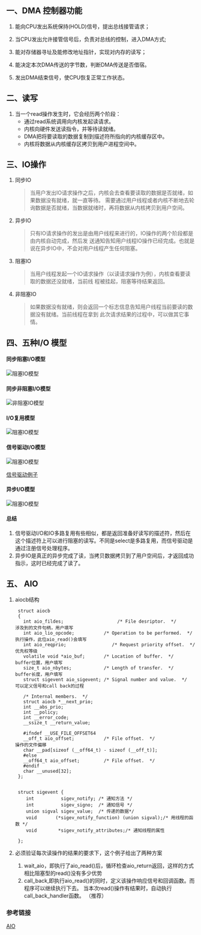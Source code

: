 ﻿## 一、DMA 控制器功能

1. 能向CPU发出系统保持(HOLD)信号，提出总线接管请求；
 
2. 当CPU发出允许接管信号后，负责对总线的控制，进入DMA方式;
 
3. 能对存储器寻址及能修改地址指针，实现对内存的读写；
 
4. 能决定本次DMA传送的字节数，判断DMA传送是否借宿。
 
5. 发出DMA结束信号，使CPU恢复正常工作状态。

## 二、读写
1. 当一个read操作发生时，它会经历两个阶段：
	- 通过read系统调用向内核发起读请求。
	- 内核向硬件发送读指令，并等待读就绪。
	- DMA把将要读取的数据复制到描述符所指向的内核缓存区中。
	- 内核将数据从内核缓存区拷贝到用户进程空间中。

## 三、IO操作
1. 同步IO
    > 当用户发出IO请求操作之后，内核会去查看要读取的数据是否就绪，如果数据没有就绪，就一直等待。
    > 需要通过用户线程或者内核不断地去轮询数据是否就绪，当数据就绪时，再将数据从内核拷贝到用户空间。 

2. 异步IO
    > 只有IO请求操作的发出是由用户线程来进行的，IO操作的两个阶段都是由内核自动完成，然后发
    > 送通知告知用户线程IO操作已经完成。也就是说在异步IO中，不会对用户线程产生任何阻塞。 

3. 阻塞IO
    > 当用户线程发起一个IO请求操作（以读请求操作为例），内核查看要读取的数据还没就绪，当前线
    > 程被挂起，阻塞等待结果返回。 

4. 非阻塞IO
    > 如果数据没有就绪，则会返回一个标志信息告知用户线程当前要读的数据没有就绪。当前线程在拿到
    > 此次请求结果的过程中，可以做其它事情。

## 四、五种I/O 模型

#### 同步阻塞I/O模型
![阻塞IO模型](G:\picture\program_graph\阻塞IO模型.png)

#### 同步非阻塞I/O模型
![非阻塞IO模型](G:\picture\program_graph\非阻塞IO模型.png)

#### I/O复用模型
![阻塞IO模型](G:\picture\program_graph\IO复用模型.png)

#### 信号驱动I/O模型
![阻塞IO模型](G:\picture\program_graph\信号驱动IO模型.png)

[信号驱动例子](https://blog.csdn.net/mcheaven/article/details/44303753)

#### 异步I/O模型
![阻塞IO模型](G:\picture\program_graph\异步IO模型.png)

#### 总结
1. 信号驱动I/O和IO多路复用有些相似，都是返回准备好读写的描述符，然后在这个描述符上可以进行阻塞的读写。不同是select是多路复用，而信号驱动是通过注册信号处理程序。
2. 异步IO是真正的异步完成了读，当拷贝数据拷贝到了用户空间后，才返回成功指示，这时已经完成了读了。

## 五、 AIO
1. aiocb结构

        struct aiocb 
        { 
          int aio_fildes;                    /* File desriptor.  */                        涉及到的文件句柄，用户填写 
          int aio_lio_opcode;           /* Operation to be performed.  */   执行操作，此位aio_read()会填写 
          int aio_reqprio;                 /* Request priority offset.  */          优先权等级 
          volatile void *aio_buf;       /* Location of buffer.  */                 buffer位置，用户填写 
          size_t aio_nbytes;            /* Length of transfer.  */                 buffer长度，用户填写 
          struct sigevent aio_sigevent; /* Signal number and value.  */  可以定义信号和call back的过程

          /* Internal members.  */ 
          struct aiocb *__next_prio; 
          int __abs_prio; 
          int __policy; 
          int __error_code; 
          __ssize_t __return_value;

          #ifndef __USE_FILE_OFFSET64 
          __off_t aio_offset;           /* File offset.  */                              操作的文件偏移 
          char __pad[sizeof (__off64_t) - sizeof (__off_t)]; 
          #else 
          __off64_t aio_offset;         /* File offset.  */ 
          #endif 
          char __unused[32]; 
        };

        
        struct sigevent {
           int          sigev_notify; /* 通知方法 */
           int          sigev_signo;  /* 通知信号 */
           union sigval sigev_value;  /* 传递的数据*/
           void       (*sigev_notify_function) (union sigval);/* 用线程的函数 */
           void        *sigev_notify_attributes;/* 通知线程的属性

        };
                
2. 必须验证每次读操作的结果的要求下，这个例子给出了两种方案
    1. wait_aio，即执行了aio_read()后，循环检查aio_return返回，这样的方式相比阻塞型的read()没有多少优势
    2. call_back,即执行aio_read()的同时，定义该操作响应信号和回调函数。而程序可以继续执行下去。
        当本次read()操作有结果时，自动执行call_back_handler函数。 （推荐）
  
### 参考链接
[AIO](https://blog.csdn.net/gufenglei/article/details/5692181)